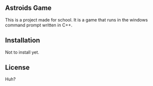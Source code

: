 ## Astroids Game

This is a project made for school.
It is a game that runs in the windows command prompt written in C++.

## Installation

Not to install yet.

## License

Huh?